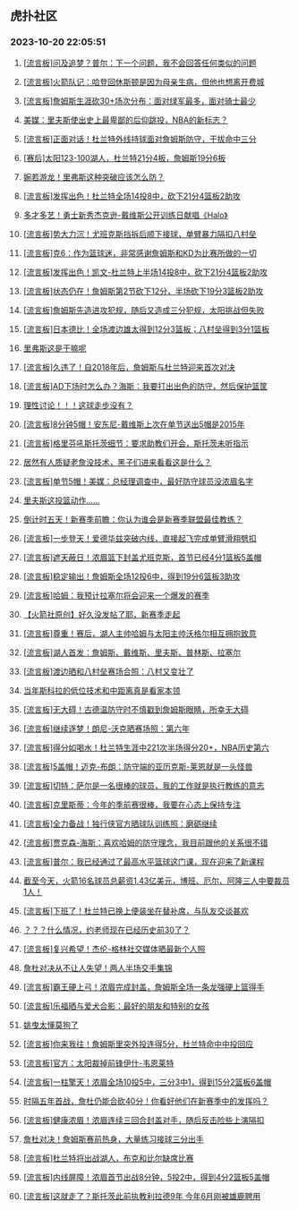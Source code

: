 ## 虎扑社区 
### 2023-10-20 22:05:51

1. [[流言板]问及追梦？普尔：下一个问题，我不会回答任何类似的问题](https://bbs.hupu.com/62556580.html)

2. [[流言板]火箭队记：哈登回休斯顿是因为母亲生病，但他也想离开费城](https://bbs.hupu.com/62555930.html)

3. [[流言板]詹姆斯生涯砍30+场次分布：面对绿军最多，面对骑士最少](https://bbs.hupu.com/62559681.html)

4. [美媒：里夫斯使出史上最卑鄙的后仰跳投，NBA的新标志？](https://bbs.hupu.com/62556240.html)

5. [[流言板]正面对话！杜兰特外线持球面对詹姆斯防守，干拔命中三分](https://bbs.hupu.com/62552498.html)

6. [[赛后]太阳123-100湖人，杜兰特21分4板，詹姆斯19分6板](https://bbs.hupu.com/62553954.html)

7. [婉若游龙！里弗斯这种突破应该怎么防？](https://bbs.hupu.com/62555183.html)

8. [[流言板]发挥出色！杜兰特全场14投8中，砍下21分4篮板2助攻](https://bbs.hupu.com/62553984.html)

9. [多才多艺！勇士新秀杰克逊-戴维斯公开训练日献唱《Halo》](https://bbs.hupu.com/62554382.html)

10. [[流言板]势大力沉！尤班克斯挡拆后顺下接球，单臂暴力隔扣八村垒](https://bbs.hupu.com/62553537.html)

11. [[流言板]克6：作为篮球迷，非常感谢詹姆斯和KD为比赛所做的一切](https://bbs.hupu.com/62555341.html)

12. [[流言板]发挥出色！凯文-杜兰特上半场14投8中，砍下21分4篮板2助攻](https://bbs.hupu.com/62552684.html)

13. [[流言板]状态仍在！詹姆斯第2节砍下12分，半场砍下19分3篮板2助攻](https://bbs.hupu.com/62552714.html)

14. [[流言板]詹姆斯先造进攻犯规，随后又造成三分犯规，太阳挑战但失败](https://bbs.hupu.com/62552563.html)

15. [[流言板]日本德比！全场渡边雄太得到12分3篮板；八村垒得到3分1篮板](https://bbs.hupu.com/62554162.html)

16. [里弗斯这是干嘛呢](https://bbs.hupu.com/62552811.html)

17. [[流言板]久违了！自2018年后，詹姆斯与杜兰特迎来首次对决](https://bbs.hupu.com/62550126.html)

18. [[流言板]AD下场时怎么办？海斯：我要打出出色的防守，然后保护篮筐](https://bbs.hupu.com/62559437.html)

19. [理性讨论！！！这球走步没有？](https://bbs.hupu.com/62557580.html)

20. [[流言板]8分钟5帽！安东尼-戴维斯上次在单节送出5帽是2015年](https://bbs.hupu.com/62552243.html)

21. [[流言板]格里芬吼斯托茨细节：要求助教们开会，斯托茨未听指示](https://bbs.hupu.com/62550874.html)

22. [居然有人质疑老詹没技术，黑子们进来看看这是什么？](https://bbs.hupu.com/62554280.html)

23. [[流言板]单节5帽！美媒：总经理调查中，最好防守球员没浓眉名字](https://bbs.hupu.com/62554526.html)

24. [里夫斯这投篮动作……](https://bbs.hupu.com/62553022.html)

25. [倒计时五天！新赛季前瞻：你认为谁会是新赛季联盟最佳教练？](https://bbs.hupu.com/62557121.html)

26. [[流言板]一步登天！爱德华兹突破内线，直接起飞完成单臂滑翔劈扣](https://bbs.hupu.com/62550285.html)

27. [[流言板]遮天蔽日！浓眉篮下封盖尤班克斯，首节已经4分1篮板5盖帽](https://bbs.hupu.com/62551752.html)

28. [[流言板]稳定输出！詹姆斯全场12投6中，得到19分6篮板3助攻](https://bbs.hupu.com/62553998.html)

29. [[流言板]哈姆：我预计拉塞尔将会迎来一个爆发的赛季](https://bbs.hupu.com/62554966.html)

30. [【火箭社原创】好久没发帖了耶，新赛季走起](https://bbs.hupu.com/62553387.html)

31. [[流言板]尊重！赛后，湖人主帅哈姆与太阳主帅沃格尔相互拥抱致意](https://bbs.hupu.com/62554021.html)

32. [[流言板]湖人首发：詹姆斯、戴维斯、里夫斯、普林斯、拉塞尔](https://bbs.hupu.com/62550562.html)

33. [[流言板]渡边晒和八村垒赛场合照：八村又变壮了](https://bbs.hupu.com/62557462.html)

34. [当年斯科拉的低位技术和中距离真是看家本领](https://bbs.hupu.com/62552925.html)

35. [[流言板]无大碍！古德温防守时不慎戳到詹姆斯眼睛，所幸无大碍](https://bbs.hupu.com/62551883.html)

36. [[流言板]继续逐梦！朗尼-沃克晒赛场照：第六年](https://bbs.hupu.com/62560380.html)

37. [[流言板]得分如喝水！杜兰特生涯中221次半场得分20+，NBA历史第六](https://bbs.hupu.com/62554613.html)

38. [[流言板]5盖帽！迈克-布朗：防守端的亚历克斯-莱恩就是一头怪兽](https://bbs.hupu.com/62558709.html)

39. [[流言板]切特：萨尔是一名很棒的球员，我的工作就是执行教练的意志](https://bbs.hupu.com/62558792.html)

40. [[流言板]克里斯蒂：今年的季前赛很棒，我要在心态上保持专注](https://bbs.hupu.com/62556723.html)

41. [[流言板]全力备战！独行侠官方晒球队训练照：磨砺继续](https://bbs.hupu.com/62560763.html)

42. [[流言板]贾克森-海斯：喜欢哈姆的防守理念，我目前跟他的关系很不错](https://bbs.hupu.com/62560540.html)

43. [[流言板]普尔：我已经通过了最高水平篮球这门课，现在迎来了新课程](https://bbs.hupu.com/62556426.html)

44. [截至今天，火箭16名球员总薪资1.43亿美元，博班、厄尔、阿隆三人中要裁员1人！](https://bbs.hupu.com/62552242.html)

45. [[流言板]下班了！杜兰特已换上便装坐在替补席，与队友交谈甚欢](https://bbs.hupu.com/62553242.html)

46. [？？？什么情况，约老师现在已经历史前30了？](https://bbs.hupu.com/62560485.html)

47. [[流言板]复兴希望！杰伦-格林社交媒体晒最新个人照](https://bbs.hupu.com/62560557.html)

48. [詹杜对决从不让人失望！两人半场交手集锦](https://bbs.hupu.com/62553058.html)

49. [[流言板]霸王硬上弓！浓眉完成封盖，詹姆斯全场一条龙强硬上篮得手](https://bbs.hupu.com/62551443.html)

50. [[流言板]乐福晒与爱犬合影：最好的朋友和特别的女孩](https://bbs.hupu.com/62560508.html)

51. [姚曳太懂莫狗了](https://bbs.hupu.com/62559537.html)

52. [[流言板]你来我往！詹姆斯里突外投连得5分，杜兰特命中中投回应](https://bbs.hupu.com/62552075.html)

53. [[流言板]官方：太阳裁掉前锋伊什-韦恩莱特](https://bbs.hupu.com/62549337.html)

54. [[流言板]一柱擎天！浓眉全场10投5中，三分3中1，得到15分2篮板6盖帽](https://bbs.hupu.com/62554049.html)

55. [时隔五年首战，詹杜仍能合砍40分！你看好他们在新赛季中的发挥吗？](https://bbs.hupu.com/62556344.html)

56. [[流言板]健康浓眉！浓眉连续三回合封盖对手，随后反击险些上演隔扣](https://bbs.hupu.com/62551625.html)

57. [詹杜对决！詹姆斯赛前热身，大量练习接球三分出手](https://bbs.hupu.com/62549594.html)

58. [[流言板]杜兰特将出战湖人，布克和比尔缺席比赛](https://bbs.hupu.com/62550081.html)

59. [[流言板]内线屏障！浓眉首节出战8分钟，5投2中，得到4分2篮板5盖帽](https://bbs.hupu.com/62551956.html)

60. [[流言板]这就走了？斯托茨此前执教利拉德9年 今年6月刚被雄鹿聘用](https://bbs.hupu.com/62549237.html)

